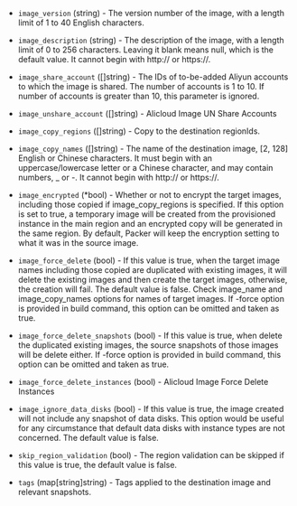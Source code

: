 <!-- Code generated from the comments of the AlicloudImageConfig struct in builder/alicloud/ecs/image_config.go; DO NOT EDIT MANUALLY -->

-   `image_version` (string) - The version number of the image, with a length
    limit of 1 to 40 English characters.
    
-   `image_description` (string) - The description of the image, with a length
    limit of 0 to 256 characters. Leaving it blank means null, which is the
    default value. It cannot begin with http:// or https://.
    
-   `image_share_account` ([]string) - The IDs of to-be-added Aliyun
    accounts to which the image is shared. The number of accounts is 1 to 10.
    If number of accounts is greater than 10, this parameter is ignored.
    
-   `image_unshare_account` ([]string) - Alicloud Image UN Share Accounts
-   `image_copy_regions` ([]string) - Copy to the destination regionIds.
    
-   `image_copy_names` ([]string) - The name of the destination image,
    [2, 128] English or Chinese characters. It must begin with an
    uppercase/lowercase letter or a Chinese character, and may contain numbers,
    _ or -. It cannot begin with http:// or https://.
    
-   `image_encrypted` (*bool) - Whether or not to encrypt the target images,            including those copied if image_copy_regions is specified. If this option
    is set to true, a temporary image will be created from the provisioned
    instance in the main region and an encrypted copy will be generated in the
    same region. By default, Packer will keep the encryption setting to what
    it was in the source image.
    
-   `image_force_delete` (bool) - If this value is true, when the target
    image names including those copied are duplicated with existing images, it
    will delete the existing images and then create the target images,
    otherwise, the creation will fail. The default value is false. Check
    image_name and image_copy_names options for names of target images. If
    -force option is
    provided in build command, this option can be omitted and taken as true.
    
-   `image_force_delete_snapshots` (bool) - If this value is true, when
    delete the duplicated existing images, the source snapshots of those images
    will be delete either. If
    -force option is
    provided in build command, this option can be omitted and taken as true.
    
-   `image_force_delete_instances` (bool) - Alicloud Image Force Delete Instances
-   `image_ignore_data_disks` (bool) - If this value is true, the image
    created will not include any snapshot of data disks. This option would be
    useful for any circumstance that default data disks with instance types are
    not concerned. The default value is false.
    
-   `skip_region_validation` (bool) - The region validation can be skipped
    if this value is true, the default value is false.
    
-   `tags` (map[string]string) - Tags applied to the destination
    image and relevant snapshots.
    